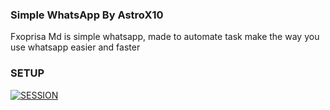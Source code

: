 ### Simple WhatsApp By AstroX10

<p>Fxoprisa Md is simple whatsapp, made to automate task make the way you use whatsapp easier and faster</p>

### SETUP

<a href='https://fxoprisa.vercel.app' target="_blank"><img alt='SESSION' src='https://img.shields.io/badge/SESSION-100000?style=for-the-badge&logo=scan&logoColor=white&labelColor=black&color=black'/></a>

